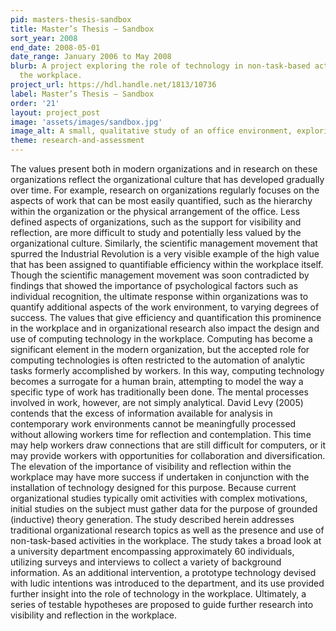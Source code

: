 ```yaml
---
pid: masters-thesis-sandbox
title: Master’s Thesis – Sandbox
sort_year: 2008
end_date: 2008-05-01
date_range: January 2006 to May 2008
blurb: A project exploring the role of technology in non-task-based activities in
  the workplace.
project_url: https://hdl.handle.net/1813/10736
label: Master’s Thesis – Sandbox
order: '21'
layout: project_post
image: 'assets/images/sandbox.jpg'
image_alt: A small, qualitative study of an office environment, exploring the role of leisure in the work environment and the potential for leisure-based technologies within organizations. 
theme: research-and-assessment
---
```

The values present both in modern organizations and in research on these organizations reflect the organizational culture that has developed gradually over time. For example, research on organizations regularly focuses on the aspects of work that can be most easily quantified, such as the hierarchy within the organization or the physical arrangement of the office. Less defined aspects of organizations, such as the support for visibility and reflection, are more difficult to study and potentially less valued by the organizational culture. Similarly, the scientific management movement that spurred the Industrial Revolution is a very visible example of the high value that has been assigned to quantifiable efficiency within the workplace itself. Though the scientific management movement was soon contradicted by findings that showed the importance of psychological factors such as individual recognition, the ultimate response within organizations was to quantify additional aspects of the work environment, to varying degrees of success. The values that give efficiency and quantification this prominence in the workplace and in organizational research also impact the design and use of computing technology in the workplace. Computing has become a significant element in the modern organization, but the accepted role for computing technologies is often restricted to the automation of analytic tasks formerly accomplished by workers. In this way, computing technology becomes a surrogate for a human brain, attempting to model the way a specific type of work has traditionally been done. The mental processes involved in work, however, are not simply analytical. David Levy (2005) contends that the excess of information available for analysis in contemporary work environments cannot be meaningfully processed without allowing workers time for reflection and contemplation. This time may help workers draw connections that are still difficult for computers, or it may provide workers with opportunities for collaboration and diversification. The elevation of the importance of visibility and reflection within the workplace may have more success if undertaken in conjunction with the installation of technology designed for this purpose. Because current organizational studies typically omit activities with complex motivations, initial studies on the subject must gather data for the purpose of grounded (inductive) theory generation. The study described herein addresses traditional organizational research topics as well as the presence and use of non-task-based activities in the workplace. The study takes a broad look at a university department encompassing approximately 60 individuals, utilizing surveys and interviews to collect a variety of background information. As an additional intervention, a prototype technology devised with ludic intentions was introduced to the department, and its use provided further insight into the role of technology in the workplace. Ultimately, a series of testable hypotheses are proposed to guide further research into visibility and reflection in the workplace.
